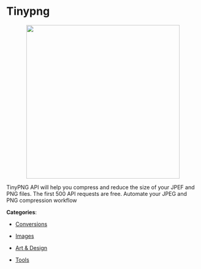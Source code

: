 # Tinypng
<p align="center">
    <img width="400" src="https://raw.githubusercontent.com/apis-list/apis-list/apis/tinypng/logo_256x256.png" />
</p>

TinyPNG API will help you compress and reduce the size of your JPEF and PNG files.  The first 500 API requests are free. Automate your JPEG and PNG compression workflow



**Categories**:

- [Conversions](https://github.com/apis-list/apis-list#conversions)

- [Images](https://github.com/apis-list/apis-list#images)

- [Art & Design](https://github.com/apis-list/apis-list#art-and-design)

- [Tools](https://github.com/apis-list/apis-list#tools)



